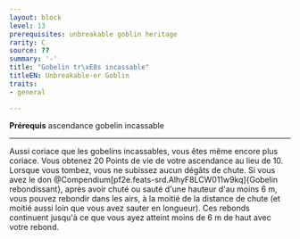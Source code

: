 ```yaml
---
layout: block
level: 13
prerequisites: unbreakable goblin heritage
rarity: C
source: ??
summary: '-'
title: "Gobelin tr\xE8s incassable"
titleEN: Unbreakable-er Goblin
traits:
- general

---
```


<p><span id="ctl00_MainContent_DetailedOutput"><strong>Prérequis</strong> ascendance gobelin incassable<br></span></p>
<hr>
<p>Aussi coriace que les gobelins incassables, vous êtes même encore plus coriace. Vous obtenez 20 Points de vie de votre ascendance au lieu de 10. Lorsque vous tombez, vous ne subissez aucun dégâts de chute. Si vous avez le don @Compendium[pf2e.feats-srd.AlhyF8LCW011w9kq]{Gobelin rebondissant}, après avoir chuté ou sauté d'une hauteur d'au moins 6 m, vous pouvez rebondir dans les airs, à la moitié de la distance de chute (et moitié aussi loin que vous avez sauter en longueur). Ces rebonds continuent jusqu'à ce que vous ayez atteint moins de 6 m de haut avec votre rebond.&nbsp;</p>